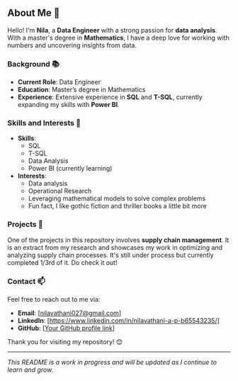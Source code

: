 ## About Me 🌟

Hello! I'm **Nila**, a **Data Engineer** with a strong passion for **data analysis**. With a master's degree in **Mathematics**, I have a deep love for working with numbers and uncovering insights from data.

### Background 📚

- **Current Role**: Data Engineer
- **Education**: Master’s degree in Mathematics
- **Experience**: Extensive experience in **SQL** and **T-SQL**, currently expanding my skills with **Power BI**.

### Skills and Interests 🎯

- **Skills**: 
  - SQL
  - T-SQL
  - Data Analysis
  - Power BI (currently learning)
- **Interests**: 
  - Data analysis
  - Operational Research
  - Leveraging mathematical models to solve complex problems
  - Fun fact, I like gothic fiction and thriller books a little bit more

### Projects 🚀

One of the projects in this repository involves **supply chain management**. It is an extract from my research and showcases my work in optimizing and analyzing supply chain processes. It's still under process but currently completed 1/3rd of it. Do check it out!

### Contact 📫

Feel free to reach out to me via:

- **Email**: [nilavathani027@gmail.com]
- **LinkedIn**: [https://www.linkedin.com/in/nilavathani-a-p-b65543235/]
- **GitHub**: [[Your GitHub profile link](https://github.com/NilavathaniAP/MyProjects)]

Thank you for visiting my repository! 😊

---

*This README is a work in progress and will be updated as I continue to learn and grow.*
